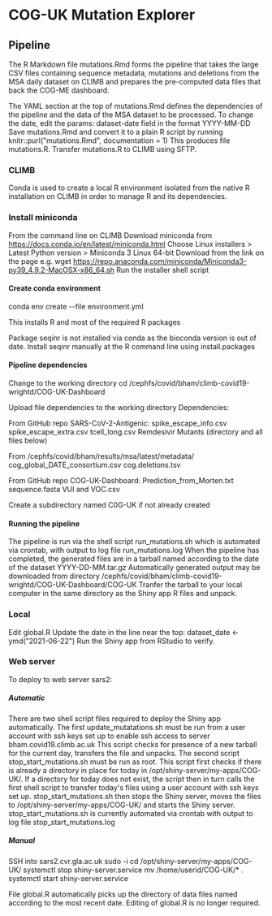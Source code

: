 # COG-UK Mutation Explorer

## Pipeline
The R Markdown file mutations.Rmd forms the pipeline that takes the large CSV files containing sequence metadata, mutations and deletions from the MSA daily dataset on CLIMB and prepares the pre-computed data files that back the COG-ME dashboard.

The YAML section at the top of mutations.Rmd defines the dependencies of the pipeline and the data of the MSA dataset to be processed. To change the date, edit the params: dataset-date field in the format YYYY-MM-DD 
Save mutations.Rmd and convert it to a plain R script by running knitr::purl("mutations.Rmd", documentation = 1)
This produces file mutations.R. Transfer mutations.R to CLIMB using SFTP. 

### CLIMB

Conda is used to create a local R environment isolated from the native R installation on CLIMB in order to manage R and its dependencies.

### Install miniconda
From the command line on CLIMB
Download miniconda from https://docs.conda.io/en/latest/miniconda.html
Choose Linux installers > Latest Python version > Miniconda 3 Linux 64-bit
Download from the link on the page e.g. wget https://repo.anaconda.com/miniconda/Miniconda3-py39_4.9.2-MacOSX-x86_64.sh
Run the installer shell script

#### Create conda environment

conda env create --file environment.yml

This installs R and most of the required R packages

Package seqinr is not installed via conda as the bioconda version is out of date. 
Install seqinr manually at the R command line using install.packages

#### Pipeline dependencies
Change to the working directory
cd /cephfs/covid/bham/climb-covid19-wrightd/COG-UK-Dashboard

Upload file dependencies to the working directory
Dependencies:

From GitHub repo SARS-CoV-2-Antigenic:
spike_escape_info.csv
spike_escape_extra.csv
tcell_long.csv
Remdesivir Mutants (directory and all files below)

From /cephfs/covid/bham/results/msa/latest/metadata/
cog_global_DATE_consortium.csv
cog.deletions.tsv

From GitHub repo COG-UK-Dashboard:
Prediction_from_Morten.txt
sequence.fasta
VUI and VOC.csv

Create a subdirectory named C0G-UK if not already created

#### Running the pipeline
The pipeline is run via the shell script run_mutations.sh which is automated via crontab, with output to log file run_mutations.log
When the pipeline has completed, the generated files are in a tarball named according to the date of the dataset YYYY-DD-MM.tar.gz
Automatically generated output may be downloaded from directory /cephfs/covid/bham/climb-covid19-wrightd/COG-UK-Dashboard/COG-UK
Tranfer the tarball to your local computer in the same directory as the Shiny app R files and unpack.

### Local
Edit global.R
Update the date in the line near the top:
dataset_date <- ymd("2021-06-22")
Run the Shiny app from RStudio to verify.

### Web server
To deploy to web server sars2:

##### Automatic
There are two shell script files required to deploy the Shiny app automatically. 
The first update_mutatations.sh must be run from a user account with ssh keys set up to enable ssh access to server bham.covid19.climb.ac.uk
This script checks for presence of a new tarball for the current day, transfers the file and unpacks.
The second script stop_start_mutations.sh must be run as root. This script first checks if there is already a directory in place for today in /opt/shiny-server/my-apps/COG-UK/. If a directory for today does not exist, the script then in turn calls the first shell script to transfer today's files using a user account with ssh keys set up. stop_start_mutations.sh then stops the Shiny server, moves the files to /opt/shiny-server/my-apps/COG-UK/ and starts the Shiny server. stop_start_mutations.sh is currently automated via crontab with output to log file stop_start_mutations.log

##### Manual
SSH into sars2.cvr.gla.ac.uk
sudo -i
cd  /opt/shiny-server/my-apps/COG-UK/
systemctl stop shiny-server.service
mv /home/userid/COG-UK/* .
systemctl start shiny-server.service

File global.R automatically picks up the directory of data files named according to the most recent date. Editing of global.R is no longer required.

